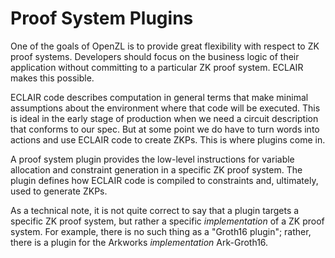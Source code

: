 # Proof System Plugins

One of the goals of OpenZL is to provide great flexibility with respect to ZK proof systems. Developers should focus on the business logic of their application without committing to a particular ZK proof system. ECLAIR makes this possible. 

ECLAIR code describes computation in general terms that make minimal assumptions about the environment where that code will be executed. This is ideal in the early stage of production when we need a circuit description that conforms to our spec. But at some point we do have to turn words into actions and use ECLAIR code to create ZKPs. This is where plugins come in.

A proof system plugin provides the low-level instructions for variable allocation and constraint generation in a specific ZK proof system. The plugin defines how ECLAIR code is compiled to constraints and, ultimately, used to generate ZKPs.

As a technical note, it is not quite correct to say that a plugin targets a specific ZK proof system, but rather a specific *implementation* of a ZK proof system. For example, there is no such thing as a "Groth16 plugin"; rather, there is a plugin for the Arkworks *implementation* Ark-Groth16.